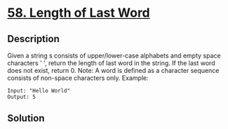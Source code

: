 # [58. Length of Last Word](https://leetcode.com/problems/length-of-last-word)

## Description

Given a string s consists of upper/lower-case alphabets and empty space characters ' ', return the length of last word in the string.
If the last word does not exist, return 0.
Note: A word is defined as a character sequence consists of non-space characters only.
Example:
```
Input: "Hello World"
Output: 5
```

## Solution

